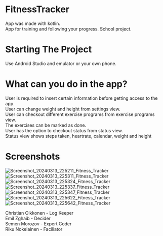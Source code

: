 # FitnessTracker
App was made with kotlin. <br>
App for training and following your progress. School project.

# Starting The Project
Use Android Studio and emulator or your own phone.

# What can you do in the app?
User is required to insert certain information before getting access to the app. <br>
User can change weight and height from settings view. <br>
User can checkout different exercise programs from exercise programs view. <br>
The exercises can be marked as done. <br>
User has the option to checkout status from status view. <br>
Status view shows steps taken, heartrate, calendar, weight and height <br>

# Screenshots

![Screenshot_20240313_225211_Fitness_Tracker](https://github.com/RiQhy/FitnessTracker/assets/91950623/611c4ff2-0aa5-46b8-8abc-42f853d92481)
![Screenshot_20240313_225311_Fitness_Tracker](https://github.com/RiQhy/FitnessTracker/assets/91950623/6034b0ff-83d9-4cd1-b944-b978fe1dc069)
![Screenshot_20240313_225324_Fitness_Tracker](https://github.com/RiQhy/FitnessTracker/assets/91950623/f3ba0951-3314-4977-a4b4-53d2344206f5)
![Screenshot_20240313_225337_Fitness_Tracker](https://github.com/RiQhy/FitnessTracker/assets/91950623/5b883ffe-4f72-4d36-b032-daca63b7439b)
![Screenshot_20240313_225347_Fitness_Tracker](https://github.com/RiQhy/FitnessTracker/assets/91950623/183e2af2-5e56-41d5-a30d-4d40fb1a0a93)
![Screenshot_20240313_225622_Fitness_Tracker](https://github.com/RiQhy/FitnessTracker/assets/91950623/b4f22589-8df5-4593-83e2-4850fbe28b60)
![Screenshot_20240313_225642_Fitness_Tracker](https://github.com/RiQhy/FitnessTracker/assets/91950623/8cb0a965-3509-45fe-a355-0733632e9e32)

Christian Olkkonen - Log Keeper <br>
Emil Zghaib - Decider <br>
Semen Morozov - Expert Coder <br>
Riku Nokelainen - Faciliator
